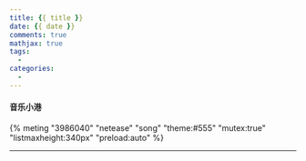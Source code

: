 ```yaml
---
title: {{ title }}
date: {{ date }}
comments: true
mathjax: true
tags:
  - 
categories:
  - 
---
```

#### 音乐小港
{% meting "3986040" "netease" "song" "theme:#555" "mutex:true" "listmaxheight:340px" "preload:auto" %}

---